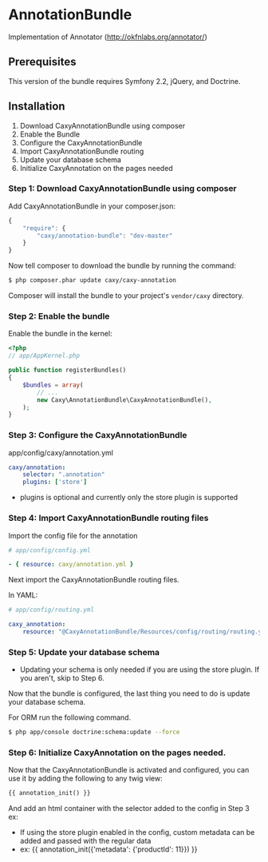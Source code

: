 AnnotationBundle
================

Implementation of Annotator (http://okfnlabs.org/annotator/)

## Prerequisites

This version of the bundle requires Symfony 2.2, jQuery, and Doctrine.

## Installation

1. Download CaxyAnnotationBundle using composer
2. Enable the Bundle
3. Configure the CaxyAnnotationBundle
4. Import CaxyAnnotationBundle routing
5. Update your database schema
6. Initialize CaxyAnnotation on the pages needed

### Step 1: Download CaxyAnnotationBundle using composer

Add CaxyAnnotationBundle in your composer.json:

```js
{
    "require": {
        "caxy/annotation-bundle": "dev-master"
    }
}
```

Now tell composer to download the bundle by running the command:

``` bash
$ php composer.phar update caxy/caxy-annotation
```

Composer will install the bundle to your project's `vendor/caxy` directory.

### Step 2: Enable the bundle

Enable the bundle in the kernel:

``` php
<?php
// app/AppKernel.php

public function registerBundles()
{
    $bundles = array(
        // ...
        new Caxy\AnnotationBundle\CaxyAnnotationBundle(),
    );
}
```

### Step 3: Configure the CaxyAnnotationBundle

app/config/caxy/annotation.yml

``` yaml
caxy/annotation:
    selector: ".annotation"
    plugins: ['store']
```

* plugins is optional and currently only the store plugin is supported

### Step 4: Import CaxyAnnotationBundle routing files

Import the config file for the annotation

``` yaml
# app/config/config.yml

- { resource: caxy/annotation.yml }
```

Next import the CaxyAnnotationBundle routing files.

In YAML:

``` yaml
# app/config/routing.yml

caxy_annotation:
    resource: "@CaxyAnnotationBundle/Resources/config/routing/routing.yml"
```

### Step 5: Update your database schema

* Updating your schema is only needed if you are using the store plugin. If you aren't, skip to Step 6.

Now that the bundle is configured, the last thing you need to do is update your
database schema.

For ORM run the following command.

``` bash
$ php app/console doctrine:schema:update --force
```

### Step 6: Initialize CaxyAnnotation on the pages needed.

Now that the CaxyAnnotationBundle is activated and configured, you can use it by adding the following to any twig view:

``` php
{{ annotation_init() }}
```

And add an html container with the selector added to the config in Step 3
ex: <div class="annotation"></div>

* If using the store plugin enabled in the config, custom metadata can be added and passed with the regular data
* ex: {{ annotation_init({'metadata': {'productId': 11}}) }}


